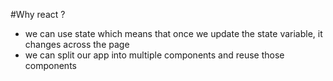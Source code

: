 #Why react ?
- we can use state which means that once we update the state variable, it changes across the page
- we can split our app into multiple components and reuse those components
